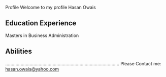 Profile
Welcome to my profile
Hasan Owais
## Education Experience
Masters in Business Administration
## Abilities
.........................................................................................
Please Contact me:
hasan.owais@yahoo.com
